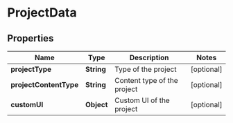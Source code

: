 

# ProjectData


## Properties

| Name | Type | Description | Notes |
|------------ | ------------- | ------------- | -------------|
|**projectType** | **String** | Type of the project |  [optional] |
|**projectContentType** | **String** | Content type of the project |  [optional] |
|**customUI** | **Object** | Custom UI of the project |  [optional] |



